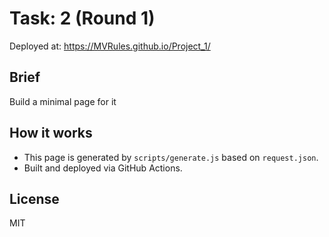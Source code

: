 # Task: 2 (Round 1)

Deployed at: https://MVRules.github.io/Project_1/

## Brief
Build a minimal page for it

## How it works
- This page is generated by `scripts/generate.js` based on `request.json`.
- Built and deployed via GitHub Actions.

## License
MIT
